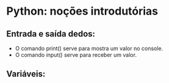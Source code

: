 # Python: noções introdutórias

## Entrada e saída dedos:

* O comando print() serve para mostra um valor no console.
* O comando input() serve para receber um valor.

## Variáveis: